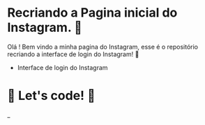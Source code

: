 # Recriando a Pagina inicial do Instagram. :call_me_hand:

Olá ! Bem vindo a minha pagina do Instagram, esse é o repositório recriando a interface de login do Instagram! :wave:

- Interface de login do Instagram

# :rocket: Let's code! :rocket:





 _



